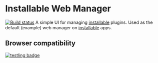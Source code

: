 # Installable Web Manager
[![Build status](https://secure.travis-ci.org/node-installable/installable-web-manager.svg?branch=master)](http://travis-ci.org/node-installable/installable-web-manager)
A simple UI for managing [installable](https://www.npmjs.org/package/installable) plugins. Used as the default (example) web manager on [installable](https://www.npmjs.org/package/installable) apps.

## Browser compatibility

[![testling badge](https://ci.testling.com/installable/installable-web-manager.png)](https://ci.testling.com/installable/installable-web-manager)